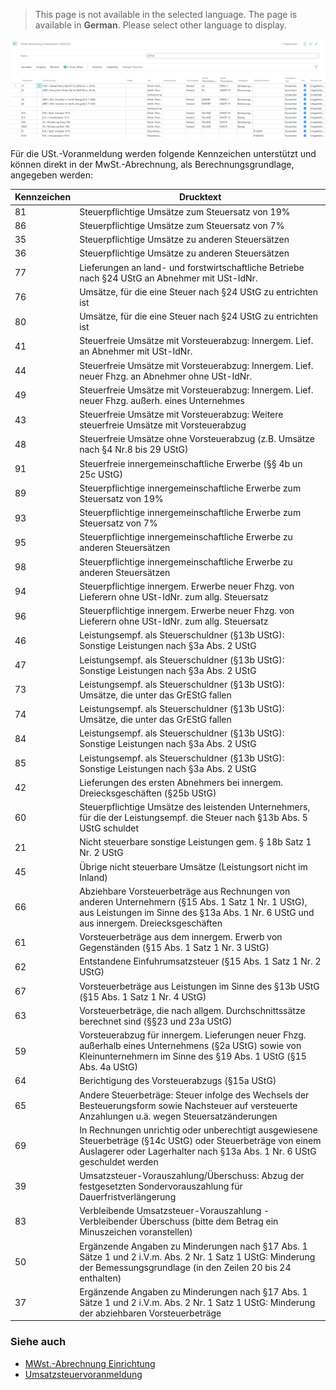 > This page is not available in the selected language. The page is available in **German**. Please select other language to display.

![MwSt.-Abrechnung UStVA](/assets/images/365-business-eric/vat-statement-sales-vat-adv-notif-de.png)

Für die USt.-Voranmeldung werden folgende Kennzeichen unterstützt und können direkt in der MwSt.-Abrechnung, als Berechnungsgrundlage, angegeben werden:

| Kennzeichen | Drucktext |
| --- | --- |
| 81 | Steuerpflichtige Umsätze zum Steuersatz von 19% |
| 86 | Steuerpflichtige Umsätze zum Steuersatz von 7% |
| 35 | Steuerpflichtige Umsätze zu anderen Steuersätzen |
| 36 | Steuerpflichtige Umsätze zu anderen Steuersätzen |
| 77 | Lieferungen an land- und forstwirtschaftliche Betriebe nach §24 UStG an Abnehmer mit USt-IdNr. |
| 76 | Umsätze, für die eine Steuer nach §24 UStG zu entrichten ist |
| 80 | Umsätze, für die eine Steuer nach §24 UStG zu entrichten ist |
| 41 | Steuerfreie Umsätze mit Vorsteuerabzug: Innergem. Lief. an Abnehmer mit USt-IdNr. |
| 44 | Steuerfreie Umsätze mit Vorsteuerabzug: Innergem. Lief. neuer Fhzg. an Abnehmer ohne USt-IdNr. |
| 49 | Steuerfreie Umsätze mit Vorsteuerabzug: Innergem. Lief. neuer Fhzg. außerh. eines Unternehmes |
| 43 | Steuerfreie Umsätze mit Vorsteuerabzug: Weitere steuerfreie Umsätze mit Vorsteuerabzug |
| 48 | Steuerfreie Umsätze ohne Vorsteuerabzug (z.B. Umsätze nach §4 Nr.8 bis 29 UStG) |
| 91 | Steuerfreie innergemeinschaftliche Erwerbe (§§ 4b un 25c UStG) |
| 89 | Steuerpflichtige innergemeinschaftliche Erwerbe zum Steuersatz von 19% |
| 93 | Steuerpflichtige innergemeinschaftliche Erwerbe zum Steuersatz von 7% |
| 95 | Steuerpflichtige innergemeinschaftliche Erwerbe zu anderen Steuersätzen |
| 98 | Steuerpflichtige innergemeinschaftliche Erwerbe zu anderen Steuersätzen |
| 94 | Steuerpflichtige innergem. Erwerbe neuer Fhzg. von Lieferern ohne USt-IdNr. zum allg. Steuersatz |
| 96 | Steuerpflichtige innergem. Erwerbe neuer Fhzg. von Lieferern ohne USt-IdNr. zum allg. Steuersatz |
| 46 | Leistungsempf. als Steuerschuldner (§13b UStG): Sonstige Leistungen nach §3a Abs. 2 UStG |
| 47 | Leistungsempf. als Steuerschuldner (§13b UStG): Sonstige Leistungen nach §3a Abs. 2 UStG |
| 73 | Leistungsempf. als Steuerschuldner (§13b UStG): Umsätze, die unter das GrEStG fallen |
| 74 | Leistungsempf. als Steuerschuldner (§13b UStG): Umsätze, die unter das GrEStG fallen |
| 84 | Leistungsempf. als Steuerschuldner (§13b UStG): Sonstige Leistungen nach §3a Abs. 2 UStG |
| 85 | Leistungsempf. als Steuerschuldner (§13b UStG): Sonstige Leistungen nach §3a Abs. 2 UStG |
| 42 | Lieferungen des ersten Abnehmers bei innergem. Dreiecksgeschäften (§25b UStG) |
| 60 | Steuerpflichtige Umsätze des leistenden Unternehmers, für die der Leistungsempf. die Steuer nach §13b Abs. 5 UStG schuldet |
| 21 | Nicht steuerbare sonstige Leistungen gem. § 18b Satz 1 Nr. 2 UStG |
| 45 | Übrige nicht steuerbare Umsätze (Leistungsort nicht im Inland) |
| 66 | Abziehbare Vorsteuerbeträge aus Rechnungen von anderen Unternehmern (§15 Abs. 1 Satz 1 Nr. 1 UStG), aus Leistungen im Sinne des §13a Abs. 1 Nr. 6 UStG und aus innergem. Dreiecksgeschäften |
| 61 | Vorsteuerbeträge aus dem innergem. Erwerb von Gegenständen (§15 Abs. 1 Satz 1 Nr. 3 UStG) |
| 62 | Entstandene Einfuhrumsatzsteuer (§15 Abs. 1 Satz 1 Nr. 2 UStG) |
| 67 | Vorsteuerbeträge aus Leistungen im Sinne des §13b UStG (§15 Abs. 1 Satz 1 Nr. 4 UStG) |
| 63 | Vorsteuerbeträge, die nach allgem. Durchschnittssätze berechnet sind (§§23 und 23a UStG) |
| 59 | Vorsteuerabzug für innergem. Lieferungen neuer Fhzg. außerhalb eines Unternehmens (§2a UStG) sowie von Kleinunternehmern im Sinne des §19 Abs. 1 UStG (§15 Abs. 4a UStG) |
| 64 | Berichtigung des Vorsteuerabzugs (§15a UStG) |
| 65 | Andere Steuerbeträge: Steuer infolge des Wechsels der Besteuerungsform sowie Nachsteuer auf versteuerte Anzahlungen u.ä. wegen Steuersatzänderungen |
| 69 | In Rechnungen unrichtig oder unberechtigt ausgewiesene Steuerbeträge (§14c UStG) oder Steuerbeträge von einem Auslagerer oder Lagerhalter nach §13a Abs. 1 Nr. 6 UStG geschuldet werden |
| 39 | Umsatzsteuer-Vorauszahlung/Überschuss: Abzug der festgesetzten Sondervorauszahlung für Dauerfristverlängerung |
| 83 | Verbleibende Umsatzsteuer-Vorauszahlung - Verbleibender Überschuss (bitte dem Betrag ein Minuszeichen voranstellen) |
| 50 | Ergänzende Angaben zu Minderungen nach §17 Abs. 1 Sätze 1 und 2 i.V.m. Abs. 2 Nr. 1 Satz 1 UStG: Minderung der Bemessungsgrundlage (in den Zeilen 20 bis 24 enthalten) |
| 37 | Ergänzende Angaben zu Minderungen nach §17 Abs. 1 Sätze 1 und 2 i.V.m. Abs. 2 Nr. 1 Satz 1 UStG: Minderung der abziehbaren Vorsteuerbeträge

### Siehe auch
 - [MWst.-Abrechnung Einrichtung](../)
 - [Umsatzsteuervoranmeldung](../../elster-sales-vat-adv-notification/)